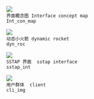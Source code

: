 ![](https://i.imgur.com/IpImQcE.png)  
` 界面概念图 Interface concept map `  
`Int_con_map`  



![](https://i.imgur.com/2JSYgz7.png)  
 `动态小火箭 dynamic rocket   `  
`dyn_roc`   

![](https://i.imgur.com/Xj0uo2d.png)  
`SSTAP 界面  sstap interface`    
`sstap_int`  

![](https://i.imgur.com/7bjfKDx.png)  
`用户群体  client`  
`cli_img`

